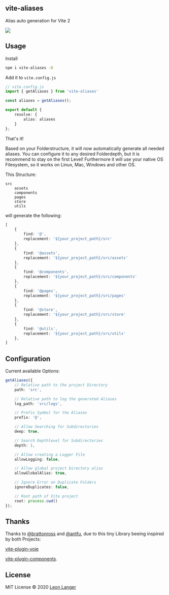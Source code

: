 <h2 align="left">vite-aliases</h2>

<p align="left">Alias auto generation for Vite 2</p>

<p align="left">
<a href="https://www.npmjs.com/package/vite-aliases">
<img src="https://img.shields.io/npm/v/vite-aliases?color=222&style=flat-square">
</a>
</p>

## Usage

Install

```bash
npm i vite-aliases -D
```

Add it to `vite.config.js`

```ts
// vite.config.js
import { getAliases } from 'vite-aliases'

const aliases = getAliases();

export default {
	resolve: {
		alias: aliases
	}
};
```

That's it!

Based on your Folderstructure, it will now automatically generate all needed aliases.
You can configure it to any desired Folderdepth, but it is recommend to stay on the first Level!
Furthermore it will use your native OS Filesystem, so it works on Linux, Mac, Windows and other OS.

This Structure:

```
src
    assets
    components
    pages
    store
    utils
```

will generate the following:

```ts
[
	{
		find: '@',
		replacement: '${your_project_path}/src'
	},
	{
		find: '@assets',
		replacement: '${your_project_path}/src/assets'
	},
	{
		find: '@components',
		replacement: '${your_project_path}/src/components'
	},
	{
		find: '@pages',
		replacement: '${your_project_path}/src/pages'
	},
	{
		find: '@store',
		replacement: '${your_project_path}/src/store'
	},
	{
		find: '@utils',
		replacement: '${your_project_path}/src/utils'
	},
]
```

## Configuration

Current available Options:

```ts
getAliases({
	// Relative path to the project Directory
	path: 'src',

	// Relative path to log the generated Aliases
	log_path: 'src/logs',

	// Prefix Symbol for the Aliases
	prefix: '@',

	// Allow Searching for Subdirectories
	deep: true,

	// Search Depthlevel for Subdirectories
	depth: 1,

	// Allow creating a Logger File
	allowLogging: false,

	// Allow global project Directory alias
	allowGlobalAlias: true,

	// Ignore Error on Duplicate Folders
	ignoreDuplicates: false,

	// Root path of Vite project
	root: process.cwd()
});
```

## Thanks

Thanks to [@brattonross](https://github.com/brattonross) and [@antfu](https://github.com/antfu),
due to this tiny Library beeing inspired by both Projects:

[vite-plugin-voie](https://github.com/vamplate/vite-plugin-voie)

[vite-plugin-components](https://github.com/antfu/vite-plugin-components).

## License

MIT License © 2020 [Leon Langer](https://github.com/subwaytime)
